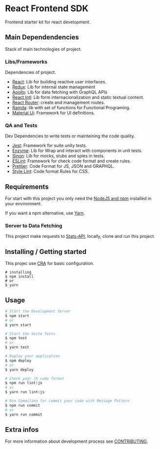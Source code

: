 # React Frontend SDK
Frontend starter kit for react development.

## Main Dependendencies
Stack of main technologies of project.

### Libs/Frameworks
Dependencies of project.

- [React](https://reactjs.org/): Lib for building reactive user interfaces.
- [Redux](https://react-redux.js.org/): Lib for internal state management
- [Apollo](https://www.apollographql.com/docs/react/): Lib for data fetching with GraphQL APIs
- [React Intl](https://github.com/formatjs/react-intl): Lib form internacionalization and static textual content.
- [React Router](https://reacttraining.com/react-router/web/guides/quick-start): create and management routes.
- [Ramda](https://ramdajs.com/): lib with set of functions for Functional Programing.
- [Material Ui](https://material-ui.com/): Framework for UI definitions.

### QA and Tests
Dev Dependencies to write tests or mainteining the code quality.

- [Jest](jestjs.io/): Framework for suite unity tests.
- [Enzyme](https://airbnb.io/enzyme/): Lib for Wrap and interact with components in unit tests.
- [Sinon](https://sinonjs.org/): Lib for mocks, stubs and spies in tests.
- [ESLint](https://eslint.org/): Framework for check code format and create rules.
- [Prettier](prettier.io/): Code Format for JS, JSON and GRAPHQL.
- [Style Lint](https://stylelint.io/): Code format Rules for CSS.


## Requirements
For start with this project you only need the [NodeJS and npm](https://nodejs.org/en/) installed in your environment.

If you want a npm alternative, use [Yarn](https://yarnpkg.com).

### Server to Data Fetching
This project make requests to [Stats-API](http://gitlab.iesde.com.br/desenvolvimento/stats-api), locally, clone and run this project.

## Installing / Getting started
This projec use [CRA](https://github.com/facebook/create-react-app) for basic configuration.

```shell
# installing
$ npm install
# or
$ yarn
```

## Usage
```bash
# Start the Development Server
$ npm start
# or
$ yarn start

# Start the Suite Tests
$ npm test
# or
$ yarn test

# Deploy your application
$ npm deploy
# or
$ yarn deploy

# Check your JS code format
$ npm run lint:js
# or
$ yarn run lint:js

# Run Commitzen for commit your code with Message Pattern
$ npm run commit
# or
$ yarn run commit
```

## Extra infos
For more information about development process see [CONTRIBUTING](./CONTRIBUTING.md).
